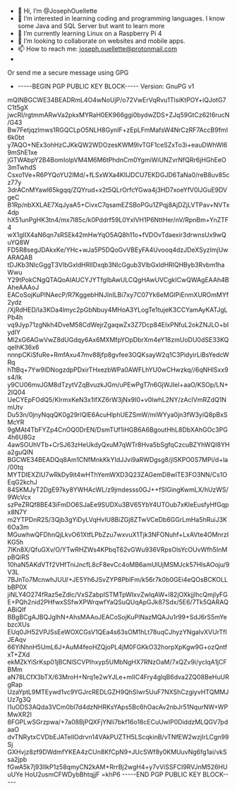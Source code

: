 - 👋 Hi, I’m @JosephOuellette
- 👀 I’m interested in learning coding and programming languages. I know some Java and SQL Server but want to learn more
- 🌱 I’m currently learning Linux on a Raspberry Pi 4
- 💞️ I’m looking to collaborate on websites and mobile apps. 
- 📫 How to reach me: joseph.ouellette@protonmail.com 
- 
Or send me a secure message using GPG

- -----BEGIN PGP PUBLIC KEY BLOCK-----
Version: GnuPG v1

mQINBGCWE34BEADRmL4O4wNoUjP/o72VwErVqRvu1TlsiKtPOY+iQJotG7C1t5gX
jwcRI/rgtmmARwVa2pkxMYRaH0EK966ggi0bydwZDS+ZJq59GtCz62I6rucN/G43
Bw7Fetjqzlmws1RGQCLpO5NLH8GynIF+zEpLFmMafsW4NrCzRF7AccB9fmI6k0bt
y7AQO+NEx3ohHzCJKkQW2WDOzesKWM9lvTGF1ceSZxTo3i+eauDWhWl69mShE1xe
jGTWAbpY2B4BomIolpVM4M6M6tPhdnCm0YgmiWiUNZvrNfQRr6jHGhEeO3mTwhdS
Csxo1Ve+R6PYQoYU2lMd/+fLSxWXa4KlIJDCU7EKDGJD6TaNa0/reB8uv85cz77y
3drACnMYawl65kgqq/ZQYrud+x2t5QLrOrfcYGwa4j3HD7xoeYfV0lJGuE9DVgeC
B1Rp/nbXXLAE7XqJyaA5+CivxC7qsamEZSBoPGu1ZPqj8AjDZjLVTPav+NVTx4dp
hX51unPgHK3tn4/mx7l85c/k0Pddrf59L0YxlVH1P6NttHer/nV/RpnBm+YnZTF4
wX1gIIX4aN6qn7sRSEk42mHwYqO5AQ8h11o+fVDOvTdaexir3drwnsUx9wQuYQ8W
FD5R8segJDAkxKe/YHc+wJa5P5DQoGvVBEyFA4Uvooq4dzJDeXSyzImjUwARAQAB
tDJKb3NlcGggT3VlbGxldHRlIDxqb3NlcGgub3VlbGxldHRlQHByb3Rvbm1haWwu
Y29tPokCNgQTAQoAIAUCYJYTfgIbAwULCQgHAwUVCgkICwQWAgEAAh4BAheAAAoJ
EACoSojKuPINAecP/R7KggebHNJInILBi7xy7C07Yk6eMGIPiEnmXUROmMYf2ydz
/XjRdHED/la3KOa4lmyc2pGbNbuy4MHoA3YLogTe1tujeK3CCYamAyKATJgLPb4h
vq9Jyp71zgNkh4DveM58CdWejrZgaqwZx3Z7Dcp84EIxPNfuL2okZNJLO+bIydIY
Ml2xG6AGwVwZ8dUGdqy6Ax6MXMfpYOpDbrXm4eY18zmUoDU0dSE33KQqeIhK36x6
nnnpCKiSfuRe+RmfAxu47mv88jfp8gvfee3OQKsayW2q1C3PidyirLiBsYedcWRq
hTtBq+7Yw9IDNogzdpPDxirTHxezbWPa0AWFLhYU0wCHwzkq//6qNHlSxx9s4/Ik
y9CU06mvJGM8dTzytVZqBvuzkJGm/uPEwPgT7n6GjWJIeI+aaO/KSOp/LN+2IQ04
UeCYEpFOdQ5/KIrmxKeN3x1IfXZ6rW3jNx9I0+v0lwhL2NY/zAcIVmRZdQ1NmUtv
Du53n/0jnyNqqQK0g29rlQlE6AcuHlphUEZSmW/miWYya0jn3fW3yiQ8pBxSMcYR
9gMAt4TbFYZp4CnOQ0DrEN/DsmTUf1iHGB6A6BgoutHhL8DbXAhGOc3PG4h6U8Gz
4awSOUhVTb+CrSJ63zHeUkdyQxuM7qWTr8Hva5bSgfqCzcuBZYhWQI8YHa2guQIN
BGCWE34BEADQq8Am1CNfMnkKkYIdJJvi9aRWDgsg8/jlSKPO0S7MPi/d+la/00tq
MYTDIEXZIU7wRkDy9it4wHThYemWXD3Q23ZAGemD8wlTE3FO3NN/Cs1OEqG2kchJ
84SKMJyT2DgE97ky8YWHAcWL/z9jmdesss0GJ++fSIGingKwmLX/hUzWS/9WcVcx
szPeZRQf8BE43iFmDO6SJaEe9SUDXu3BV65YbY4UTOub7xKIeEusfyHfGqpx8N7Y
m2YTPDnR2S/3Qjb3gYiDyLVqHvIU8BiZGj8ZTwVCeDb6GGrLmHa5hRuiJ3K6Oa3m
MGuwhwQFDhnQjLkvO61XtfLPbZzu7wxvuX1Tjk3NFONuhf+LxAVte4OMnrzIKG5h
7IKn8X/QfuGXv/O/YTwRHZWs4KPbqT62vGWu936VRpsOlsYcOUvWfh5InMpBQiRS
10haN5AKdVTf2VHfTniJncfL8cF8evCc4oMB6amUlUjMSMJck57HIsAOoju/9V3L
7BJnTo7McnwhJUU/+JE5Yh6JSvZYP8PblFm/k56r7k0b0GEi4eQOsBCKOLLbBP0X
jiNLY4O274fRaz5eZdlc/VxSZabpISTMTpWIxvZwlqAW+l82jOXkjjIhcQmjlyFG
E+PQh2nid2PHfwxSSfwXPWrqwfYaQSuQUqApGJk87Sdx/5E6/7Tk5QARAQABiQIf
BBgBCgAJBQJglhN+AhsMAAoJEACoSojKuPINazMQAJu1r99+SdJ6rS5mYebzcXUs
EUq0JH52VPJSsEeWOXCGsV1QEa4s63sOM1hLt78uqCJhyzYNgaIvXVUrTfIJEAqv
66YiNhnH5UmL6J+AuM4feoHZQjoPL4jM0FGKkO32horpXpKgw9G+ozQntfxT+ZXd
ekMZkYiSrKsp01jBCNlSCVPIhxyp5UMbNgHX7RNzOaM/7xQZv9i/ycIqA1jCFBMm
aN78LCfX3bTX/63MroH+Nrq1e2wYJLe+mIIC4Fry4glqB6dva2ZQ08BeHuURgRap
UzaYptL9MTEywd1vc9YGJrcREDLGZH9QhSlwr5UuF7NXShCzgiyvHTQMMJUz7g3Q
I1uODS3AQda3VCm0bl7d4dzNHRKsYAps5Bc6hOacAv2nbJr51NqurNW+WPMwXR2I
8FGPLwSGrzpwa/+7a08BjPQXFjYNIi7bkf16o18cECuUwIP0DiddzMLQGV7pdaaO
dvTNRytxCVDbEJATeIlOdrvn14VAkPUZTH5LScqkinB/vTNfEW2wzjIrLCgn99Sj
GXHvjz8zf9DWdmfYKEA4zCUn8KfCpN9+JUcSWf8y0KMUuvNg6fg1ai/vkSsa2jpb
fGwA5k7j93lIkP1z58qmyCN2kAM+RrrBj2wgH4+y7vViSSFCI9RVJnM526HUuUYe
HoU2usmCFWDybBhtqjjF
=khP6
-----END PGP PUBLIC KEY BLOCK-----

<!---
JosephOuellette/JosephOuellette is a ✨ special ✨ repository because its `README.md` (this file) appears on your GitHub profile.
You can click the Preview link to take a look at your changes.
--->
